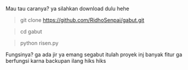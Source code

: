Mau tau caranya?
ya silahkan download dulu hehe

> git clone https://github.com/RidhoSenpai/gabut.git

> cd gabut

> python risen.py

Fungsinya? ga ada jir ya emang segabut itulah proyek inj 
banyak fitur ga berfungsi karna backupan ilang hiks hiks
